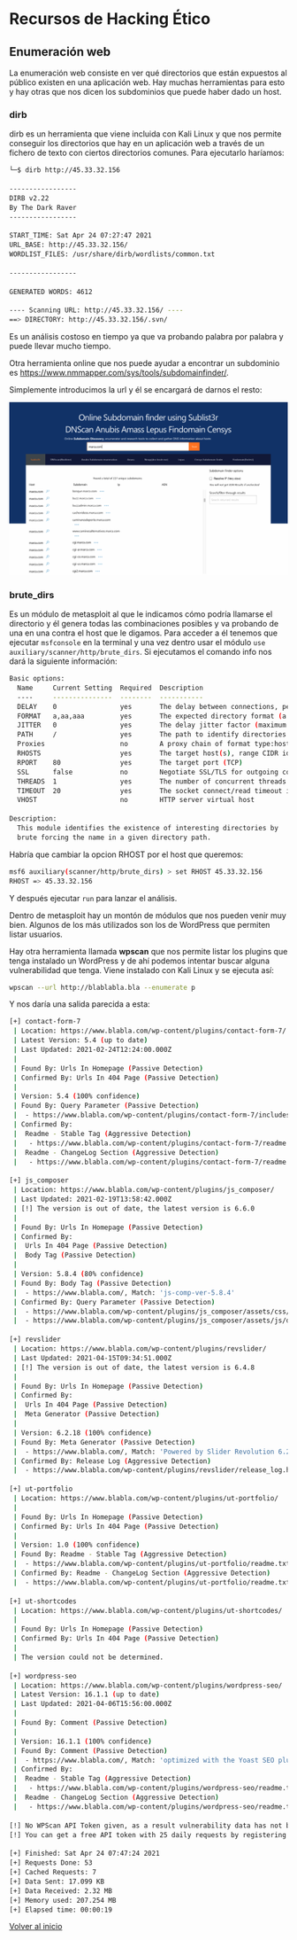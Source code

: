 # Recursos de Hacking Ético

## Enumeración web

La enumeración web consiste en ver qué directorios que están expuestos al público existen en una aplicación web. Hay muchas herramientas para esto y hay otras que nos dicen los subdominios que puede haber dado un host.

### dirb

dirb es un herramienta que viene incluida con Kali Linux y que nos permite conseguir los directorios que hay en un aplicación web a través de un fichero de texto con ciertos directorios comunes.
Para ejecutarlo haríamos:

```sh
└─$ dirb http://45.33.32.156

-----------------
DIRB v2.22
By The Dark Raver
-----------------

START_TIME: Sat Apr 24 07:27:47 2021
URL_BASE: http://45.33.32.156/
WORDLIST_FILES: /usr/share/dirb/wordlists/common.txt

-----------------

GENERATED WORDS: 4612

---- Scanning URL: http://45.33.32.156/ ----
==> DIRECTORY: http://45.33.32.156/.svn/
```

Es un análisis costoso en tiempo ya que va probando palabra por palabra y puede llevar mucho tiempo.

Otra herramienta online que nos puede ayudar a encontrar un subdominio es https://www.nmmapper.com/sys/tools/subdomainfinder/.

Simplemente introducimos la url y él se encargará de darnos el resto:

![subdominios](./../img/subdominios.png)

### brute_dirs

Es un módulo de metasploit al que le indicamos cómo podría llamarse el directorio y él genera todas las combinaciones posibles y va probando de una en una contra el host que le digamos.
Para acceder a él tenemos que ejecutar `msfconsole` en la terminal y una vez dentro usar el módulo `use auxiliary/scanner/http/brute_dirs`.
Si ejecutamos el comando info nos dará la siguiente información:
```sh
Basic options:
  Name     Current Setting  Required  Description
  ----     ---------------  --------  -----------
  DELAY    0                yes       The delay between connections, per thread, in milliseconds
  FORMAT   a,aa,aaa         yes       The expected directory format (a alpha, d digit, A upperalpha)
  JITTER   0                yes       The delay jitter factor (maximum value by which to +/- DELAY) in milliseconds.
  PATH     /                yes       The path to identify directories
  Proxies                   no        A proxy chain of format type:host:port[,type:host:port][...]
  RHOSTS                    yes       The target host(s), range CIDR identifier, or hosts file with syntax 'file:<path>'
  RPORT    80               yes       The target port (TCP)
  SSL      false            no        Negotiate SSL/TLS for outgoing connections
  THREADS  1                yes       The number of concurrent threads (max one per host)
  TIMEOUT  20               yes       The socket connect/read timeout in seconds
  VHOST                     no        HTTP server virtual host

Description:
  This module identifies the existence of interesting directories by
  brute forcing the name in a given directory path.

```

Habría que cambiar la opcion RHOST por el host que queremos:
```sh
msf6 auxiliary(scanner/http/brute_dirs) > set RHOST 45.33.32.156
RHOST => 45.33.32.156
```

Y después ejecutar `run` para lanzar el análisis.

Dentro de metasploit hay un montón de módulos que nos pueden venir muy bien. Algunos de los más utilizados son los de WordPress que permiten listar usuarios.

Hay otra herramienta llamada **wpscan** que nos permite listar los plugins que tenga instalado un WordPress y de ahí podemos intentar buscar alguna vulnerabilidad que tenga. Viene instalado con Kali Linux y se ejecuta así:

```sh
wpscan --url http://blablabla.bla --enumerate p
```

Y nos daría una salida parecida a esta:

```sh
[+] contact-form-7
 | Location: https://www.blabla.com/wp-content/plugins/contact-form-7/
 | Latest Version: 5.4 (up to date)
 | Last Updated: 2021-02-24T12:24:00.000Z
 |
 | Found By: Urls In Homepage (Passive Detection)
 | Confirmed By: Urls In 404 Page (Passive Detection)
 |
 | Version: 5.4 (100% confidence)
 | Found By: Query Parameter (Passive Detection)
 |  - https://www.blabla.com/wp-content/plugins/contact-form-7/includes/css/styles.css?ver=5.4
 | Confirmed By:
 |  Readme - Stable Tag (Aggressive Detection)
 |   - https://www.blabla.com/wp-content/plugins/contact-form-7/readme.txt
 |  Readme - ChangeLog Section (Aggressive Detection)
 |   - https://www.blabla.com/wp-content/plugins/contact-form-7/readme.txt

[+] js_composer
 | Location: https://www.blabla.com/wp-content/plugins/js_composer/
 | Last Updated: 2021-02-19T13:58:42.000Z
 | [!] The version is out of date, the latest version is 6.6.0
 |
 | Found By: Urls In Homepage (Passive Detection)
 | Confirmed By:
 |  Urls In 404 Page (Passive Detection)
 |  Body Tag (Passive Detection)
 |
 | Version: 5.8.4 (80% confidence)
 | Found By: Body Tag (Passive Detection)
 |  - https://www.blabla.com/, Match: 'js-comp-ver-5.8.4'
 | Confirmed By: Query Parameter (Passive Detection)
 |  - https://www.blabla.com/wp-content/plugins/js_composer/assets/css/js_composer.min.css?ver=5.8.4
 |  - https://www.blabla.com/wp-content/plugins/js_composer/assets/js/dist/js_composer_front.min.js?ver=5.8.4

[+] revslider
 | Location: https://www.blabla.com/wp-content/plugins/revslider/
 | Last Updated: 2021-04-15T09:34:51.000Z
 | [!] The version is out of date, the latest version is 6.4.8
 |
 | Found By: Urls In Homepage (Passive Detection)
 | Confirmed By:
 |  Urls In 404 Page (Passive Detection)
 |  Meta Generator (Passive Detection)
 |
 | Version: 6.2.18 (100% confidence)
 | Found By: Meta Generator (Passive Detection)
 |  - https://www.blabla.com/, Match: 'Powered by Slider Revolution 6.2.18'
 | Confirmed By: Release Log (Aggressive Detection)
 |  - https://www.blabla.com/wp-content/plugins/revslider/release_log.html, Match: 'Version 6.2.18 (11th August 2020)'

[+] ut-portfolio
 | Location: https://www.blabla.com/wp-content/plugins/ut-portfolio/
 |
 | Found By: Urls In Homepage (Passive Detection)
 | Confirmed By: Urls In 404 Page (Passive Detection)
 |
 | Version: 1.0 (100% confidence)
 | Found By: Readme - Stable Tag (Aggressive Detection)
 |  - https://www.blabla.com/wp-content/plugins/ut-portfolio/readme.txt
 | Confirmed By: Readme - ChangeLog Section (Aggressive Detection)
 |  - https://www.blabla.com/wp-content/plugins/ut-portfolio/readme.txt

[+] ut-shortcodes
 | Location: https://www.blabla.com/wp-content/plugins/ut-shortcodes/
 |
 | Found By: Urls In Homepage (Passive Detection)
 | Confirmed By: Urls In 404 Page (Passive Detection)
 |
 | The version could not be determined.

[+] wordpress-seo
 | Location: https://www.blabla.com/wp-content/plugins/wordpress-seo/
 | Latest Version: 16.1.1 (up to date)
 | Last Updated: 2021-04-06T15:56:00.000Z
 |
 | Found By: Comment (Passive Detection)
 |
 | Version: 16.1.1 (100% confidence)
 | Found By: Comment (Passive Detection)
 |  - https://www.blabla.com/, Match: 'optimized with the Yoast SEO plugin v16.1.1 -'
 | Confirmed By:
 |  Readme - Stable Tag (Aggressive Detection)
 |   - https://www.blabla.com/wp-content/plugins/wordpress-seo/readme.txt
 |  Readme - ChangeLog Section (Aggressive Detection)
 |   - https://www.blabla.com/wp-content/plugins/wordpress-seo/readme.txt

[!] No WPScan API Token given, as a result vulnerability data has not been output.
[!] You can get a free API token with 25 daily requests by registering at https://wpscan.com/register

[+] Finished: Sat Apr 24 07:47:24 2021
[+] Requests Done: 53
[+] Cached Requests: 7
[+] Data Sent: 17.099 KB
[+] Data Received: 2.32 MB
[+] Memory used: 207.254 MB
[+] Elapsed time: 00:00:19
```

[Volver al inicio](./../README.md)

